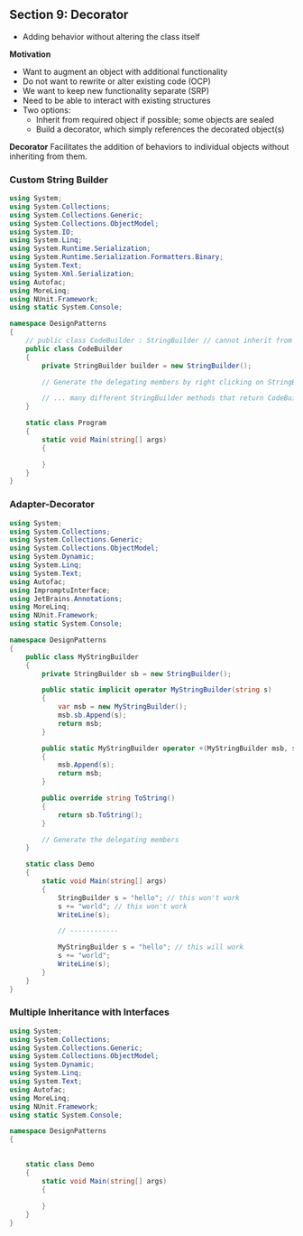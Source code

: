 ## **Section 9: Decorator**

* Adding behavior without altering the class itself

**Motivation**
* Want to augment an object with additional functionality
* Do not want to rewrite or alter existing code (OCP)
* We want to keep new functionality separate (SRP)
* Need to be able to interact with existing structures
* Two options:
    * Inherit from required object if possible; some objects are sealed
    * Build a decorator, which simply references the decorated object(s)

**Decorator**
Facilitates the addition of behaviors to individual objects without inheriting from them.

### **Custom String Builder**
```csharp
using System;
using System.Collections;
using System.Collections.Generic;
using System.Collections.ObjectModel;
using System.IO;
using System.Linq;
using System.Runtime.Serialization;
using System.Runtime.Serialization.Formatters.Binary;
using System.Text;
using System.Xml.Serialization;
using Autofac;
using MoreLinq;
using NUnit.Framework;
using static System.Console;

namespace DesignPatterns
{
    // public class CodeBuilder : StringBuilder // cannot inherit from a sealed class
    public class CodeBuilder
    {
        private StringBuilder builder = new StringBuilder();

        // Generate the delegating members by right clicking on StringBuilder

        // ... many different StringBuilder methods that return CodeBuilders
    }

    static class Program
    {
        static void Main(string[] args)
        {

        }
    }
}
```

### **Adapter-Decorator**
```csharp
using System;
using System.Collections;
using System.Collections.Generic;
using System.Collections.ObjectModel;
using System.Dynamic;
using System.Linq;
using System.Text;
using Autofac;
using ImpromptuInterface;
using JetBrains.Annotations;
using MoreLinq;
using NUnit.Framework;
using static System.Console;

namespace DesignPatterns
{
    public class MyStringBuilder
    {
        private StringBuilder sb = new StringBuilder();

        public static implicit operator MyStringBuilder(string s)
        {
            var msb = new MyStringBuilder();
            msb.sb.Append(s);
            return msb;
        }

        public static MyStringBuilder operator +(MyStringBuilder msb, string s)
        {
            msb.Append(s);
            return msb;
        }

        public override string ToString()
        {
            return sb.ToString();
        }

        // Generate the delegating members
    }

    static class Demo
    {
        static void Main(string[] args)
        {
            StringBuilder s = "hello"; // this won't work
            s += "world"; // this won't work
            WriteLine(s);

            // ------------

            MyStringBuilder s = "hello"; // this will work
            s += "world"; 
            WriteLine(s);
        }
    }
}
```

### **Multiple Inheritance with Interfaces**
```csharp
using System;
using System.Collections;
using System.Collections.Generic;
using System.Collections.ObjectModel;
using System.Dynamic;
using System.Linq;
using System.Text;
using Autofac;
using MoreLinq;
using NUnit.Framework;
using static System.Console;

namespace DesignPatterns
{
    

    static class Demo
    {
        static void Main(string[] args)
        {
            
        }
    }
}
```